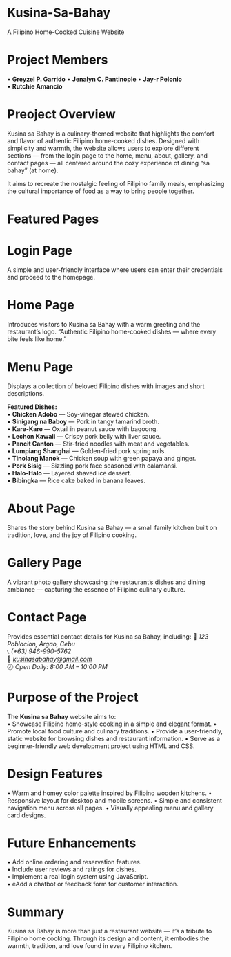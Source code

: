 # Kusina-Sa-Bahay
A Filipino Home-Cooked Cuisine Website


# Project Members
• **Greyzel P. Garrido**
• **Jenalyn C. Pantinople** 
• **Jay-r Pelonio**   
• **Rutchie Amancio**


# Preoject Overview
Kusina sa Bahay is a culinary-themed website that highlights the comfort and flavor of authentic Filipino home-cooked dishes. Designed with simplicity and warmth, the website allows users to explore different sections — from the login page to the home, menu, about, gallery, and contact pages — all centered around the cozy experience of dining “sa bahay” (at home).

It aims to recreate the nostalgic feeling of Filipino family meals, emphasizing the cultural importance of food as a way to bring people together.

# Featured Pages

# Login Page
A simple and user-friendly interface where users can enter their credentials and proceed to the homepage.

# Home Page
Introduces visitors to Kusina sa Bahay with a warm greeting and the restaurant’s logo.
“Authentic Filipino home-cooked dishes — where every bite feels like home.”

# Menu Page
Displays a collection of beloved Filipino dishes with images and short descriptions.  

**Featured Dishes:**  
• **Chicken Adobo** — Soy-vinegar stewed chicken.  
• **Sinigang na Baboy** — Pork in tangy tamarind broth.  
• **Kare-Kare** — Oxtail in peanut sauce with bagoong.  
• **Lechon Kawali** — Crispy pork belly with liver sauce.  
• **Pancit Canton** — Stir-fried noodles with meat and vegetables.  
• **Lumpiang Shanghai** — Golden-fried pork spring rolls.  
• **Tinolang Manok** — Chicken soup with green papaya and ginger.  
• **Pork Sisig** — Sizzling pork face seasoned with calamansi.  
• **Halo-Halo** — Layered shaved ice dessert.  
• **Bibingka** — Rice cake baked in banana leaves.  

# About Page
Shares the story behind Kusina sa Bahay — a small family kitchen built on tradition, love, and the joy of Filipino cooking.

# Gallery Page
A vibrant photo gallery showcasing the restaurant’s dishes and dining ambiance — capturing the essence of Filipino culinary culture.

# Contact Page
Provides essential contact details for Kusina sa Bahay, including:
📍 *123 Poblacion, Argao, Cebu*  
📞 *(+63) 946-990-5762*  
📧 *kusinasabahay@gmail.com*  
🕗 *Open Daily: 8:00 AM – 10:00 PM*  


# Purpose of the Project
The **Kusina sa Bahay** website aims to:  
• Showcase Filipino home-style cooking in a simple and elegant format.
• Promote local food culture and culinary traditions.
• Provide a user-friendly, static website for browsing dishes and restaurant information.
• Serve as a beginner-friendly web development project using HTML and CSS.

# Design Features
• Warm and homey color palette inspired by Filipino wooden kitchens.
• Responsive layout for desktop and mobile screens.
• Simple and consistent navigation menu across all pages.
• Visually appealing menu and gallery card designs.

# Future Enhancements
• Add online ordering and reservation features.  
• Include user reviews and ratings for dishes.  
• Implement a real login system using JavaScript.  
• eAdd a chatbot or feedback form for customer interaction.  

# Summary
Kusina sa Bahay is more than just a restaurant website — it’s a tribute to Filipino home cooking. Through its design and content, it embodies the warmth, tradition, and love found in every Filipino kitchen.